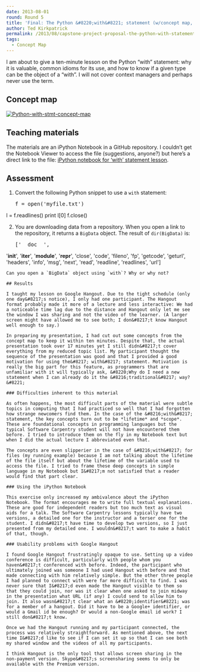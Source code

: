 ```yaml
---
date: 2013-08-01
round: Round 5
title: 'Final: The Python &#8220;with&#8221; statement (w/concept map, assessments, teaching materials, and results)'
author: Ted Kirkpatrick
permalink: /2013/08/capstone-project-proposal-the-python-with-statement/
tags:
  - Concept Map
---
```

I am about to give a ten-minute lesson on the Python &#8220;with&#8221; statement: why it is valuable, common idioms for its use, and how to know if a given type can be the object of a &#8220;with&#8221;. I will not cover context managers and perhaps never use the term.

## Concept map

[<img src="http://files.software-carpentry.org/training-course/2013/08/Python-with-stmt-concept-map.jpg" alt="Python-with-stmt-concept-map" class="alignnone size-medium wp-image-3767" />][1]

## Teaching materials

The materials are an iPython Notebook in a GitHub repository. I couldn&#8217;t get the Notebook Viewer to access the file (suggestions, anyone?) but here&#8217;s a direct link to the file: [iPython notebook for &#8216;with&#8217; statement lesson][2].

## Assessment

1.  Convert the following Python snippet to use a `with` statement: 
    <pre>f = open('myfile.txt')
l = f.readlines()
print l[0]
f.close()
</pre>

2.  You are downloading data from a repository. When you open a link to the repository, it returns a `BigData` object. The result of `dir(BigData)` is: 
    <pre>['__doc__',
 '__init__',
 '__iter__',
 '__module__',
 '__repr__',
 'close',
 'code',
 'fileno',
 'fp',
 'getcode',
 'geturl',
 'headers',
 'info',
 'msg',
 'next',
 'read',
 'readline',
 'readlines',
 'url']
</pre>
    
    Can you open a `BigData` object using `with`? Why or why not?
    
    ## Results
    
    I taught my lesson on Google Hangout. Due to the tight schedule (only one day&#8217;s notice), I only had one participant. The Hangout format probably made it more of a lecture and less interactive: We had a noticeable time lag due to the distance and Hangout only let me see the window I was sharing and not the video of the learner. (A larger screen might have allowed me to see both; I don&#8217;t know Hangout well enough to say.)
    
    In preparing my presentation, I had cut out some concepts from the concept map to keep it within ten minutes. Despite that, the actual presentation took over 17 minutes yet I still didn&#8217;t cover everything from my reduced topic list. My participant thought the sequence of the presentation was good and that I provided a good motivation for using the&#8217; with&#8217; statement. Motivation is really the big part for this feature, as programmers that are unfamiliar with it will typically ask, &#8220;Why do I need a new statement when I can already do it the &#8216;traditional&#8217; way?&#8221;
    
    ### Difficulties inherent to this material
    
    As often happens, the most difficult parts of the material were subtle topics in computing that I had practiced so well that I had forgotten how strange newcomers find them. In the case of the &#8216;with&#8217; statement, the key concepts turn out to be *lifetime* and *scope*. These are foundational concepts in programming languages but the typical Software Carpentry student will not have encountered them before. I tried to introduce them on the fly in my Notebook text but when I did the actual lecture I abbreviated even that.
    
    The concepts are even slipperier in the case of &#8216;with&#8217; for files (my running example) because I am not talking about the lifetime of the file itself but about the lifetime of the variable used to access the file. I tried to frame these deep concepts in simple language in my Notebook but I&#8217;m not satisfied that a reader would find that part clear.
    
    ### Using the iPython Notebook
    
    This exercise only increased my ambivalence about the iPython Notebook. The format encourages me to write full textual explanations. These are good for independent readers but too much text as visual aids for a talk. The Software Carpentry lessons typically have two versions, a detailed one for the instructor and a terser one for the student. I didn&#8217;t have time to develop two versions, so I just presented from my detailed one. I wouldn&#8217;t want to make a habit of that, though.
    
    ### Usability problems with Google Hangout
    
    I found Google Hangout frustratingly opaque to use. Setting up a video conference is difficult, particularly with people whom you haven&#8217;t conferenced with before. Indeed, the participant who ultimately joined was someone I had used Hangout with before and that made connecting with him relatively simple. But the other three people I had planned to connect with were far more difficult to find. I was never sure that I&#8217;d even made the Hangout visible to them so that they could join, nor was it clear when one asked to join midway in the presentation what URL (if any) I could send to allow him to join. It also wasn&#8217;t clear what an &#8220;identifier&#8221; was for a member of a hangout. Did it have to be a Google+ identifier, or would a Gmail id be enough? Or would a non-Google email id work? I still don&#8217;t know.
    
    Once we had the Hangout running and my participant connected, the process was relatively straightforward. As mentioned above, the next time I&#8217;d like to see if I can set it up so that I can see both my shared window and the videos of all my participants.
    
    I think Hangout is the only tool that allows screen sharing in the non-payment version. Skype&#8217;s screensharing seems to only be available with the Premium version.

 [1]: http://files.software-carpentry.org/training-course/2013/08/Python-with-stmt-concept-map.jpg
 [2]: https://github.com/tedkirkpatrick/python-with/blob/master/Python-with-statement.ipynb
